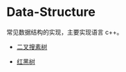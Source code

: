 # Data-Structure
常见数据结构的实现，主要实现语言 c++。

* [二叉搜素树](https://github.com/wangjunstf/Data-Structure/blob/main/Binary-Search-Tree/Binary-Search-Tree.c)

* [红黑树](https://github.com/wangjunstf/Data-Structure/blob/main/Red%E2%80%93Black-Tree/RedBlack.h)
